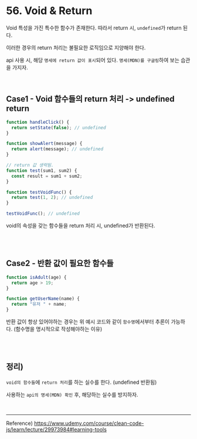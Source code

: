 # 56. Void & Return

Void 특성을 가진 특수한 함수가 존재한다. 따라서 return 시, `undefined`가 return 된다.

이러한 경우의 return 처리는 불필요한 로직임으로 지양해야 한다.

api 사용 시, 해당 `명세에 return 값이 표시`되어 있다. `명세(MDN)를 구글링`하여 보는 습관을 가지자.

<br/>

## Case1 - Void 함수들의 return 처리 -> undefined return

```javascript
function handleClick() {
  return setState(false); // undefined
}

function showAlert(message) {
  return alert(message); // undefined
}
```

```javascript
// return 값 생략됨.
function test(sum1, sum2) {
  const result = sum1 + sum2;
}

function testVoidFunc() {
  return test(1, 2); // undefined
}

testVoidFunc(); // undefined
```

void의 속성을 갖는 함수들을 return 처리 시, undefined가 반환된다.

<br/>
<br/>

## Case2 - 반환 값이 필요한 함수들

```javascript
function isAdult(age) {
  return age > 19;
}

function getUserName(name) {
  return "유저 " + name;
}
```

반환 값이 항상 있어야하는 경우는 위 예시 코드와 같이 `함수명`에서부터 추론이 가능하다. (함수명을 명시적으로 작성해야하는 이유)

<br/>
<br/>

## 정리)

`void의 함수들`에 `return 처리`를 하는 실수를 한다. (undefined 반환됨)

사용하는 `api의 명세(MDN) 확인` 후, 해당하는 실수를 방지하자.

<br/>

---

Reference)
https://www.udemy.com/course/clean-code-js/learn/lecture/29973984#learning-tools
